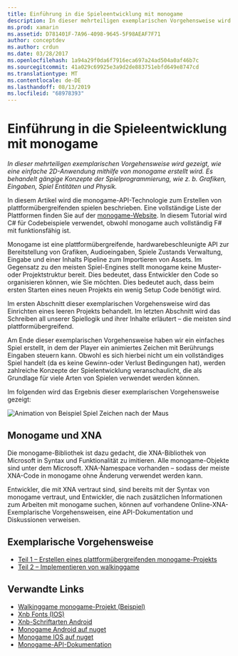 ```yaml
---
title: Einführung in die Spieleentwicklung mit monogame
description: In dieser mehrteiligen exemplarischen Vorgehensweise wird gezeigt, wie eine einfache 2D-Anwendung mithilfe von monogame erstellt wird.  Es behandelt gängige Konzepte der Spielprogrammierung, wie z. b. Grafiken, Eingaben, Spiel Entitäten und Physik.
ms.prod: xamarin
ms.assetid: D781401F-7A96-4098-9645-5F98AEAF7F71
author: conceptdev
ms.author: crdun
ms.date: 03/28/2017
ms.openlocfilehash: 1a94a29f0da6f7916eca697a24ad504a0af46b7c
ms.sourcegitcommit: 41a029c69925e3a9d2de883751ebfd649e8747cd
ms.translationtype: MT
ms.contentlocale: de-DE
ms.lasthandoff: 08/13/2019
ms.locfileid: "68978393"
---
```

# <a name="introduction-to-game-development-with-monogame"></a>Einführung in die Spieleentwicklung mit monogame

_In dieser mehrteiligen exemplarischen Vorgehensweise wird gezeigt, wie eine einfache 2D-Anwendung mithilfe von monogame erstellt wird.  Es behandelt gängige Konzepte der Spielprogrammierung, wie z. b. Grafiken, Eingaben, Spiel Entitäten und Physik._

In diesem Artikel wird die monogame-API-Technologie zum Erstellen von plattformübergreifenden spielen beschrieben. Eine vollständige Liste der Plattformen finden Sie auf der [monogame-Website](http://www.monogame.net/). In diesem Tutorial wird C# für Codebeispiele verwendet, obwohl monogame auch vollständig F# mit funktionsfähig ist.

Monogame ist eine plattformübergreifende, hardwarebeschleunigte API zur Bereitstellung von Grafiken, Audioeingaben, Spiele Zustands Verwaltung, Eingabe und einer Inhalts Pipeline zum Importieren von Assets. Im Gegensatz zu den meisten Spiel-Engines stellt monogame keine Muster-oder Projektstruktur bereit.  Dies bedeutet, dass Entwickler den Code so organisieren können, wie Sie möchten. Dies bedeutet auch, dass beim ersten Starten eines neuen Projekts ein wenig Setup Code benötigt wird.

Im ersten Abschnitt dieser exemplarischen Vorgehensweise wird das Einrichten eines leeren Projekts behandelt. Im letzten Abschnitt wird das Schreiben all unserer Spiellogik und ihrer Inhalte erläutert – die meisten sind plattformübergreifend.

Am Ende dieser exemplarischen Vorgehensweise haben wir ein einfaches Spiel erstellt, in dem der Player ein animiertes Zeichen mit Berührungs Eingaben steuern kann.  Obwohl es sich hierbei nicht um ein vollständiges Spiel handelt (da es keine Gewinn-oder Verlust Bedingungen hat), werden zahlreiche Konzepte der Spielentwicklung veranschaulicht, die als Grundlage für viele Arten von Spielen verwendet werden können.

Im folgenden wird das Ergebnis dieser exemplarischen Vorgehensweise gezeigt:

![Animation von Beispiel Spiel Zeichen nach der Maus](images/image1.gif)

## <a name="monogame-and-xna"></a>Monogame und XNA

Die monogame-Bibliothek ist dazu gedacht, die XNA-Bibliothek von Microsoft in Syntax und Funktionalität zu imitieren.  Alle monogame-Objekte sind unter dem Microsoft. XNA-Namespace vorhanden – sodass der meiste XNA-Code in monogame ohne Änderung verwendet werden kann.

Entwickler, die mit XNA vertraut sind, sind bereits mit der Syntax von monogame vertraut, und Entwickler, die nach zusätzlichen Informationen zum Arbeiten mit monogame suchen, können auf vorhandene Online-XNA-Exemplarische Vorgehensweisen, eine API-Dokumentation und Diskussionen verweisen.

## <a name="walkthrough-parts"></a>Exemplarische Vorgehensweise

- [Teil 1 – Erstellen eines plattformübergreifenden monogame-Projekts](~/graphics-games/monogame/introduction/part1.md)
- [Teil 2 – Implementieren von walkinggame](~/graphics-games/monogame/introduction/part2.md)

## <a name="related-links"></a>Verwandte Links

- [Walkinggame monogame-Projekt (Beispiel)](https://docs.microsoft.com/samples/xamarin/mobile-samples/walkinggamemg/)
- [Xnb Fonts (IOS)](https://github.com/mono/CocosSharp/tree/master/Samples/GameStarterKit/GameStarterKit/Content/fonts)
- [Xnb-Schriftarten Android](https://github.com/mono/CocosSharp/tree/master/Samples/GameStarterKit/GameStarterKit/Assets/Content/fonts)
- [Monogame Android auf nuget](https://www.nuget.org/packages/MonoGame.Framework.Android/)
- [Monogame IOS auf nuget](https://www.nuget.org/packages/MonoGame.Framework.iOS/)
- [Monogame-API-Dokumentation](http://www.monogame.net/documentation/?page=main)

